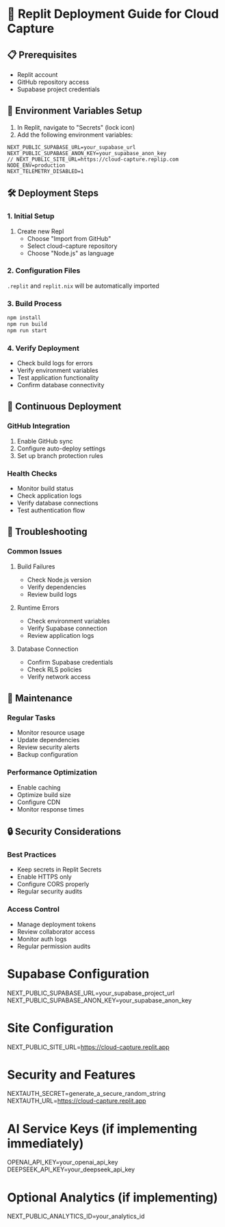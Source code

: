 # 🚀 Replit Deployment Guide for Cloud Capture

## 📋 Prerequisites
- Replit account
- GitHub repository access
- Supabase project credentials

## 🔑 Environment Variables Setup
1. In Replit, navigate to "Secrets" (lock icon)
2. Add the following environment variables:

```env
NEXT_PUBLIC_SUPABASE_URL=your_supabase_url
NEXT_PUBLIC_SUPABASE_ANON_KEY=your_supabase_anon_key
// NEXT_PUBLIC_SITE_URL=https://cloud-capture.replip.com
NODE_ENV=production
NEXT_TELEMETRY_DISABLED=1
```

## 🛠️ Deployment Steps

### 1. Initial Setup
1. Create new Repl
   - Choose "Import from GitHub"
   - Select cloud-capture repository
   - Choose "Node.js" as language

### 2. Configuration Files
`.replit` and `replit.nix` will be automatically imported

### 3. Build Process
```bash
npm install
npm run build
npm run start
```

### 4. Verify Deployment
- Check build logs for errors
- Verify environment variables
- Test application functionality
- Confirm database connectivity

## 🔄 Continuous Deployment

### GitHub Integration
1. Enable GitHub sync
2. Configure auto-deploy settings
3. Set up branch protection rules

### Health Checks
- Monitor build status
- Check application logs
- Verify database connections
- Test authentication flow

## 🚨 Troubleshooting

### Common Issues
1. Build Failures
   - Check Node.js version
   - Verify dependencies
   - Review build logs

2. Runtime Errors
   - Check environment variables
   - Verify Supabase connection
   - Review application logs

3. Database Connection
   - Confirm Supabase credentials
   - Check RLS policies
   - Verify network access

## 📝 Maintenance

### Regular Tasks
- Monitor resource usage
- Update dependencies
- Review security alerts
- Backup configuration

### Performance Optimization
- Enable caching
- Optimize build size
- Configure CDN
- Monitor response times

## 🔒 Security Considerations

### Best Practices
- Keep secrets in Replit Secrets
- Enable HTTPS only
- Configure CORS properly
- Regular security audits

### Access Control
- Manage deployment tokens
- Review collaborator access
- Monitor auth logs
- Regular permission audits 

# Supabase Configuration
NEXT_PUBLIC_SUPABASE_URL=your_supabase_project_url
NEXT_PUBLIC_SUPABASE_ANON_KEY=your_supabase_anon_key

# Site Configuration
NEXT_PUBLIC_SITE_URL=https://cloud-capture.replit.app

# Security and Features
NEXTAUTH_SECRET=generate_a_secure_random_string
NEXTAUTH_URL=https://cloud-capture.replit.app

# AI Service Keys (if implementing immediately)
OPENAI_API_KEY=your_openai_api_key
DEEPSEEK_API_KEY=your_deepseek_api_key

# Optional Analytics (if implementing)
NEXT_PUBLIC_ANALYTICS_ID=your_analytics_id